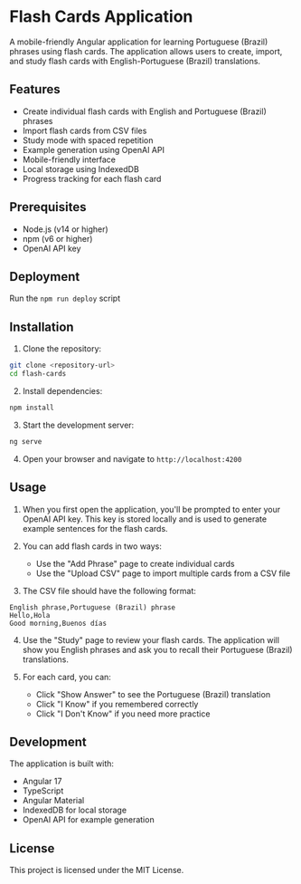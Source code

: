 # Flash Cards Application

A mobile-friendly Angular application for learning Portuguese (Brazil) phrases using flash cards. The application allows users to create, import, and study flash cards with English-Portuguese (Brazil) translations.

## Features

- Create individual flash cards with English and Portuguese (Brazil) phrases
- Import flash cards from CSV files
- Study mode with spaced repetition
- Example generation using OpenAI API
- Mobile-friendly interface
- Local storage using IndexedDB
- Progress tracking for each flash card

## Prerequisites

- Node.js (v14 or higher)
- npm (v6 or higher)
- OpenAI API key

## Deployment

Run the `npm run deploy` script

## Installation

1. Clone the repository:

```bash
git clone <repository-url>
cd flash-cards
```

2. Install dependencies:

```bash
npm install
```

3. Start the development server:

```bash
ng serve
```

4. Open your browser and navigate to `http://localhost:4200`

## Usage

1. When you first open the application, you'll be prompted to enter your OpenAI API key. This key is stored locally and is used to generate example sentences for the flash cards.

2. You can add flash cards in two ways:

   - Use the "Add Phrase" page to create individual cards
   - Use the "Upload CSV" page to import multiple cards from a CSV file

3. The CSV file should have the following format:

```
English phrase,Portuguese (Brazil) phrase
Hello,Hola
Good morning,Buenos días
```

4. Use the "Study" page to review your flash cards. The application will show you English phrases and ask you to recall their Portuguese (Brazil) translations.

5. For each card, you can:
   - Click "Show Answer" to see the Portuguese (Brazil) translation
   - Click "I Know" if you remembered correctly
   - Click "I Don't Know" if you need more practice

## Development

The application is built with:

- Angular 17
- TypeScript
- Angular Material
- IndexedDB for local storage
- OpenAI API for example generation

## License

This project is licensed under the MIT License.
